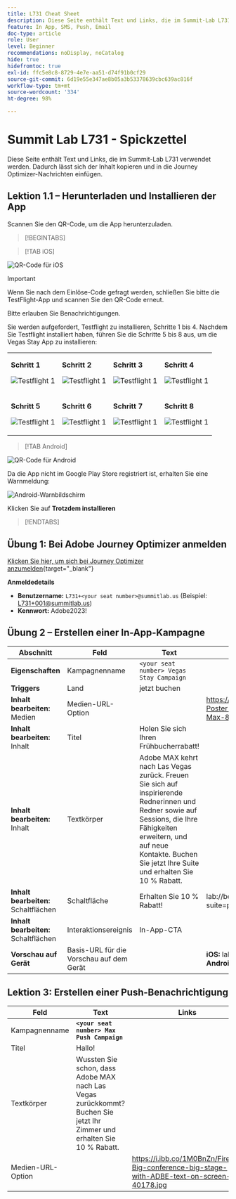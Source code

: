 ```yaml
---
title: L731 Cheat Sheet
description: Diese Seite enthält Text und Links, die im Summit-Lab L731 verwendet werden.
feature: In App, SMS, Push, Email
doc-type: article
role: User
level: Beginner
recommendations: noDisplay, noCatalog
hide: true
hidefromtoc: true
exl-id: ffc5e8c8-8729-4e7e-aa51-d74f91b0cf29
source-git-commit: 6d19e55e347ae8b05a3b53378639cbc639ac816f
workflow-type: tm+mt
source-wordcount: '334'
ht-degree: 98%

---
```


# Summit Lab L731 - Spickzettel

Diese Seite enthält Text und Links, die im Summit-Lab L731 verwendet werden. Dadurch lässt sich der Inhalt kopieren und in die Journey Optimizer-Nachrichten einfügen.

## Lektion 1.1 – Herunterladen und Installieren der App

Scannen Sie den QR-Code, um die App herunterzuladen.

>[!BEGINTABS]

>[!TAB iOS]

![QR-Code für iOS](/help/assets/lab731-ios-qr-code.png)

>[!IMPORTANT]
>
>Wenn Sie nach dem Einlöse-Code gefragt werden, schließen Sie bitte die TestFlight-App und scannen Sie den QR-Code erneut.
>
>Bitte erlauben Sie Benachrichtigungen.
>

Sie werden aufgefordert, Testflight zu installieren, Schritte 1 bis 4. Nachdem Sie Testflight installiert haben, führen Sie die Schritte 5 bis 8 aus, um die Vegas Stay App zu installieren:

<table>
<tr>
</tr>
<tr>
<td>
 <div>
      <p>
      <b>Schritt 1 </b>
      <p>
      <a>
        <img alt="Testflight 1" src="../assets/l731-ios-install/ios-install-1.png"/>
      </a>
      </div>
  </td>
  <td>
 <div>
      <p>
      <b>Schritt 2 </b>
      <p>
      <a>
        <img alt="Testflight 1" src="../assets/l731-ios-install/ios-install-2.PNG"/>
      </a>
      </div>
  </td>
  <td>
 <div>
      <p>
      <b>Schritt 3 </b>
      <p>
      <a>
        <img alt="Testflight 1" src="../assets/l731-ios-install/ios-install-3.PNG"/>
      </a>
      </div>
  </td>
  <td>
 <div>
      <p>
      <b>Schritt 4 </b>
      <p>
      <a>
        <img alt="Testflight 1" src="../assets/l731-ios-install/ios-install-4.PNG"/>
      </a>
      </div>
  </td>
  </tr>
  <tr>
<td>
 <div>
      <p>
      <b>Schritt 5 </b>
      <p>
      <a>
        <img alt="Testflight 1" src="../assets/l731-ios-install/ios-install-5.PNG"/>
      </a>
      </div>
  </td>
  <td>
 <div>
      <p>
      <a>
      <b>Schritt 6 </b>
      <p>
        <img alt="Testflight 1" src="../assets/l731-ios-install/ios-install-6.PNG"/>
      </a>
      </div>
  </td>
  <td>
 <div>
      <p>
      <a>
      <b>Schritt 7 </b>
      <p>
        <img alt="Testflight 1" src="../assets/l731-ios-install/ios-install-7.PNG"/>
      </a>
      </div>
  </td>
  <td>
 <div>
      <p>
      <a>
      <b>Schritt 8 </b>
      <p>
        <img alt="Testflight 1" src="../assets/l731-ios-install/ios-install-8.PNG"/>
      </a>
      </div>
  </td>
  </tr>
</table>

>[!TAB Android]

![QR-Code für Android](/help/assets/lab731-android-qr-code.png)

Da die App nicht im Google Play Store registriert ist, erhalten Sie eine Warnmeldung:

![Android-Warnbildschirm](/help/assets/lab731-install-android.png)

Klicken Sie auf **Trotzdem installieren**

>[!ENDTABS]

## Übung 1: Bei Adobe Journey Optimizer anmelden

[Klicken Sie hier, um sich bei Journey Optimizer anzumelden](https://experience.adobe.com/#/@techmarketingdemos/sname:summit-2023-ajo-lab/journey-optimizer/home){target="_blank"}

**Anmeldedetails**

* **Benutzername:** `L731+<your seat number>@summitlab.us` (Beispiel: L731+001@summitlab.us)
* **Kennwort:** Adobe2023!


## Übung 2 – Erstellen einer In-App-Kampagne

| Abschnitt | Feld | Text | Links |
|----|----|----|----|
| **Eigenschaften** | Kampagnenname | `<your seat number> Vegas Stay Campaign` |  |
| **Triggers** | Land | jetzt buchen |  |
| **Inhalt bearbeiten:** Medien | Medien-URL-Option |  | https://i.ibb.co/NstLhjW/Firefly-Poster-with-heading-Adobe-Max-84773.jpg |
| **Inhalt bearbeiten:** Inhalt | Titel | Holen Sie sich Ihren Frühbucherrabatt! |  |
| **Inhalt bearbeiten:** Inhalt | Textkörper | Adobe MAX kehrt nach Las Vegas zurück. Freuen Sie sich auf inspirierende Rednerinnen und Redner sowie auf Sessions, die Ihre Fähigkeiten erweitern, und auf neue Kontakte. Buchen Sie jetzt Ihre Suite und erhalten Sie 10 % Rabatt. |  |
| **Inhalt bearbeiten:** Schaltflächen | Schaltfläche | Erhalten Sie 10 % Rabatt! | lab://booking?suite=presidential&amp;discount=10 |
| **Inhalt bearbeiten:** Schaltflächen | Interaktionsereignis | In-App-CTA |  |
| **Vorschau auf Gerät** | Basis-URL für die Vorschau auf dem Gerät |  | **iOS:** lab:// <br>**Android**: https://lab |

## Lektion 3: Erstellen einer Push-Benachrichtigung

| Feld | Text | Links |
|----|----|----|
| Kampagnenname | **`<your seat number> Max Push Campaign`** |  |
| Titel | Hallo! |  |
| Textkörper | Wussten Sie schon, dass Adobe MAX nach Las Vegas zurückkommt? Buchen Sie jetzt Ihr Zimmer und erhalten Sie 10 % Rabatt. |  |
| Medien-URL-Option |  | https://i.ibb.co/1M0BnZn/Firefly-Big-conference-big-stage-with-ADBE-text-on-screen-40178.jpg |
